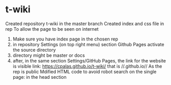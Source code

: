 # t-wiki
Created repository t-wiki in the master branch
Created index and css file in rep
To allow the page to be seen on internet
1. Make sure you have index page in the chosen rep
2. in repository Settings (on top right menu) section Github Pages activate the source directory
3. directory might be master or docs 
4. after, in the same section Settings/GitHub Pages, the link for the website is visible
link: https://cpalas.github.io/t-wiki/
that is //<username>.github.io/<repname>/
As the rep is public Mdified HTML code to avoid robot search on the single page:
   <meta name="robots" content="noindex"> in the head section
